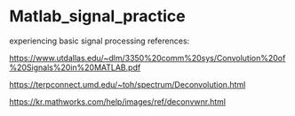 # Matlab_signal_practice
experiencing basic signal processing
references: 

https://www.utdallas.edu/~dlm/3350%20comm%20sys/Convolution%20of%20Signals%20in%20MATLAB.pdf

https://terpconnect.umd.edu/~toh/spectrum/Deconvolution.html

https://kr.mathworks.com/help/images/ref/deconvwnr.html
